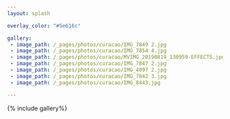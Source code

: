 ```yaml
---
layout: splash

overlay_color: "#5e616c"

gallery:
 - image_path: /_pages/photos/curacao/IMG_7849 2.jpg
 - image_path: /_pages/photos/curacao/IMG_7854 4.jpg
 - image_path: /_pages/photos/curacao/MVIMG_20190819_130959-EFFECTS.jpg
 - image_path: /_pages/photos/curacao/IMG_7847 2.jpg
 - image_path: /_pages/photos/curacao/IMG_4097 2.jpg
 - image_path: /_pages/photos/curacao/IMG_7842 3.jpg
 - image_path: /_pages/photos/curacao/IMG_8443.jpg

---
```

{% include gallery%}